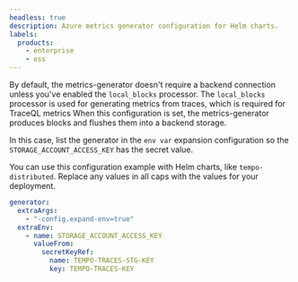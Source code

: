 ```yaml
---
headless: true
description: Azure metrics generator configuration for Helm charts.
labels:
  products:
    - enterprise
    - oss
---
```


[//]: # "This file documents the Azure metrics generator configuration for Tempo when using Helm charts."
[//]: # "This shared file is included in these locations:"
[//]: # "/tempo/docs/sources/tempo/configuration/hosted-storage/azure.md"
[//]: # "/tempo/docs/sources/tempo/metrics-from-traces/metrics-queries/configure-traceql-metrics.md"
[//]: # "/helm-charts/tempo-distributed/get-started-helm-charts/_index.md"
[//]: #
[//]: # "If you make changes to this file, verify that the meaning and content are not changed in any place where the file is included."
[//]: # "Any links should be fully qualified and not relative: /docs/grafana/ instead of ../grafana/."

<!-- local blocks processor, Azure storage, and metrics-generator with Helm charts-->

By default, the metrics-generator doesn't require a backend connection unless you've enabled the `local_blocks` processor.
The `local_blocks` processor is used for generating metrics from traces, which is required for TraceQL metrics
When this configuration is set, the metrics-generator produces blocks and flushes them into a backend storage.

In this case, list the generator in the `env var` expansion configuration so the `STORAGE_ACCOUNT_ACCESS_KEY` has the secret value.

You can use this configuration example with Helm charts, like `tempo-distributed`.
Replace any values in all caps with the values for your deployment.

```yaml
generator:
  extraArgs:
    - "-config.expand-env=true"
  extraEnv:
    - name: STORAGE_ACCOUNT_ACCESS_KEY
      valueFrom:
        secretKeyRef:
          name: TEMPO-TRACES-STG-KEY
          key: TEMPO-TRACES-KEY
```
